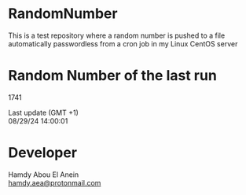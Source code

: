 # RandomNumber    
This is a test repository where a random number is pushed to a file automatically passwordless from a cron job in my Linux CentOS server    
# Random Number of the last run   
1741
      
Last update (GMT +1)    
08/29/24 14:00:01
# Developer    
Hamdy Abou El Anein   
hamdy.aea@protonmail.com
